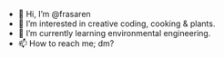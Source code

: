 - 👋 Hi, I’m @frasaren
- 👀 I’m interested in creative coding, cooking & plants.
- 🌱 I’m currently learning environmental engineering.
- 📫 How to reach me; dm?

<!---
frasaren/frasaren is a ✨ special ✨ repository because its `README.md` (this file) appears on your GitHub profile.
You can click the Preview link to take a look at your changes.
--->
